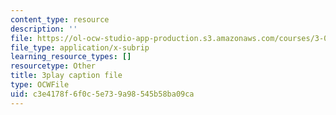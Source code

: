 ```yaml
---
content_type: resource
description: ''
file: https://ol-ocw-studio-app-production.s3.amazonaws.com/courses/3-021j-introduction-to-modeling-and-simulation-spring-2012/c3e4178f6f0c5e739a98545b58ba09ca_d3ChB1tDMyI.vtt
file_type: application/x-subrip
learning_resource_types: []
resourcetype: Other
title: 3play caption file
type: OCWFile
uid: c3e4178f-6f0c-5e73-9a98-545b58ba09ca
---
```

